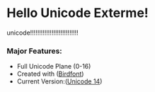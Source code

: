# Hello Unicode Exterme!
unicode!!!!!!!!!!!!!!!!!!!!!!!!!!!
### Major Features:
- Full Unicode Plane (0-16)
- Created with ([Birdfont](https://birdfont.org))
- Current Version:([Unicode 14](https://unicode.org/versions/Unicode14.0.0/))
